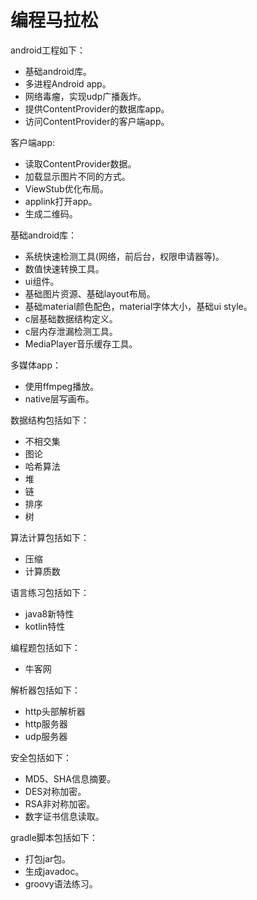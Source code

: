 # 编程马拉松

android工程如下：

+ 基础android库。
+ 多进程Android app。
+ 网络毒瘤，实现udp广播轰炸。
+ 提供ContentProvider的数据库app。
+ 访问ContentProvider的客户端app。

客户端app:

+ 读取ContentProvider数据。
+ 加载显示图片不同的方式。
+ ViewStub优化布局。
+ applink打开app。
+ 生成二维码。

基础android库：

+ 系统快速检测工具(网络，前后台，权限申请器等)。
+ 数值快速转换工具。
+ ui组件。
+ 基础图片资源、基础layout布局。
+ 基础material颜色配色，material字体大小，基础ui style。
+ c层基础数据结构定义。
+ c层内存泄漏检测工具。
+ MediaPlayer音乐缓存工具。

多媒体app：

+ 使用ffmpeg播放。
+ native层写画布。

数据结构包括如下：

+ 不相交集
+ 图论
+ 哈希算法
+ 堆
+ 链
+ 排序
+ 树

算法计算包括如下：

+ 压缩
+ 计算质数

语言练习包括如下：

+ java8新特性
+ kotlin特性

编程题包括如下：

+ 牛客网

解析器包括如下：

+ http头部解析器
+ http服务器
+ udp服务器

安全包括如下：

+ MD5、SHA信息摘要。
+ DES对称加密。
+ RSA非对称加密。
+ 数字证书信息读取。

gradle脚本包括如下：

+ 打包jar包。
+ 生成javadoc。
+ groovy语法练习。

